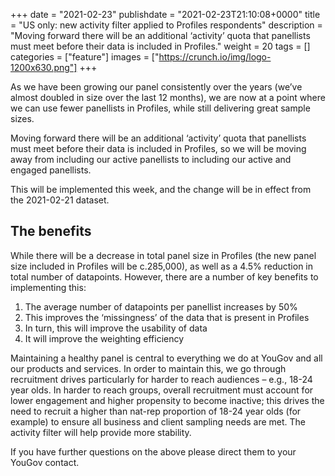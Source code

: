 +++
date = "2021-02-23"
publishdate = "2021-02-23T21:10:08+0000"
title = "US only: new activity filter applied to Profiles respondents"
description = "Moving forward there will be an additional ‘activity’ quota that panellists must meet before their data is included in Profiles."
weight = 20
tags = []
categories = ["feature"]
images = ["https://crunch.io/img/logo-1200x630.png"]
+++

As we have been growing our panel consistently over the years (we’ve almost doubled in size over the last 12 months), we are now at a point where we can use fewer panellists in Profiles, while still delivering great sample sizes.

Moving forward there will be an additional ‘activity’ quota that panellists must meet before their data is included in Profiles, so we will be moving away from including our active panellists to including our active and engaged panellists.

This will be implemented this week, and the change will be in effect from the 2021-02-21 dataset.

## **The benefits**

While there will be a decrease in total panel size in Profiles (the new panel size included in Profiles will be c.285,000), as well as a 4.5% reduction in total number of datapoints. However, there are a number of key benefits to implementing this:

1. The average number of datapoints per panellist increases by 50%
2. This improves the ‘missingness’ of the data that is present in Profiles
3. In turn, this will improve the usability of data
4. It will improve the weighting efficiency


Maintaining a healthy panel is central to everything we do at YouGov and all our products and services. In order to maintain this, we go through recruitment drives particularly for harder to reach audiences – e.g., 18-24 year olds. In harder to reach groups, overall recruitment must account for lower engagement and higher propensity to become inactive; this drives the need to recruit a higher than nat-rep proportion of 18-24 year olds (for example) to ensure all business and client sampling needs are met. The activity filter will help provide more stability.  

If you have further questions on the above please direct them to your YouGov contact.
 
